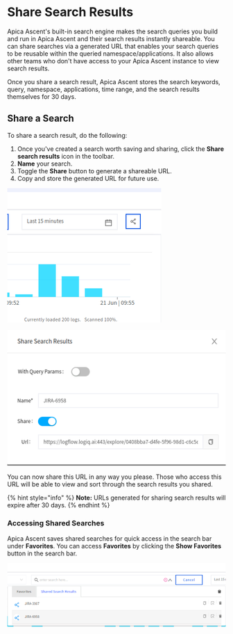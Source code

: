 # Share Search Results

Apica Ascent's built-in search engine makes the search queries you build and run in Apica Ascent and their search results instantly shareable. You can share searches via a generated URL that enables your search queries to be reusable within the queried namespace/applications. It also allows other teams who don't have access to your Apica Ascent instance to view search results.

Once you share a search result, Apica Ascent stores the search keywords, query, namespace, applications, time range, and the search results themselves for 30 days.

## Share a Search

To share a search result, do the following:

1. Once you've created a search worth saving and sharing, click the **Share search results** icon in the toolbar.
2. **Name** your search.
3. Toggle the **Share** button to generate a shareable URL.
4. Copy and store the generated URL for future use.

![](<../.gitbook/assets/image (99) (1).png>)

![](<../.gitbook/assets/image (54) (1).png>)

You can now share this URL in any way you please. Those who access this URL will be able to view and sort through the search results you shared.

{% hint style="info" %}
**Note:** URLs generated for sharing search results will expire after 30 days.
{% endhint %}

### Accessing Shared Searches

Apica Ascent saves shared searches for quick access in the search bar under **Favorites**. You can access **Favorites** by clicking the **Show Favorites** button in the search bar.

![](<../.gitbook/assets/image (11) (1) (1) (1) (1).png>)
